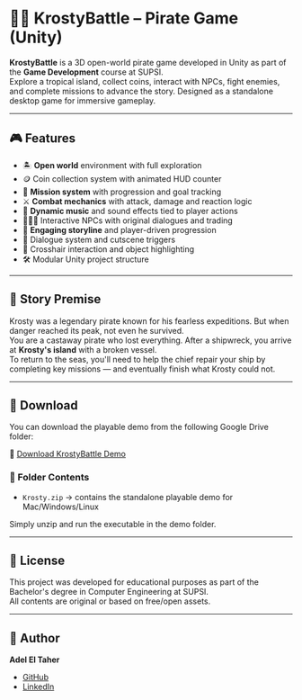 # 🏴‍☠️ KrostyBattle – Pirate Game (Unity)

**KrostyBattle** is a 3D open-world pirate game developed in Unity as part of the **Game Development** course at SUPSI.  
Explore a tropical island, collect coins, interact with NPCs, fight enemies, and complete missions to advance the story. Designed as a standalone desktop game for immersive gameplay.

---

## 🎮 Features

- 🏝️ **Open world** environment with full exploration
- 🪙 Coin collection system with animated HUD counter
- 🧭 **Mission system** with progression and goal tracking
- ⚔️ **Combat mechanics** with attack, damage and reaction logic
- 🎵 **Dynamic music** and sound effects tied to player actions
- 🧑‍🤝‍🧑 Interactive NPCs with original dialogues and trading
- 📜 **Engaging storyline** and player-driven progression
- 💬 Dialogue system and cutscene triggers
- 🎯 Crosshair interaction and object highlighting
- 🛠️ Modular Unity project structure

---

## 📖 Story Premise

Krosty was a legendary pirate known for his fearless expeditions. But when danger reached its peak, not even he survived.  
You are a castaway pirate who lost everything. After a shipwreck, you arrive at **Krosty's island** with a broken vessel.  
To return to the seas, you'll need to help the chief repair your ship by completing key missions — and eventually finish what Krosty could not.

---

## 💾 Download

You can download the playable demo from the following Google Drive folder:

🔗 [Download KrostyBattle Demo](https://drive.google.com/file/d/14pOZXoUz59bIOq3wYQjXx0HvB5dnb9QC/view?usp=share_link)

### 📁 Folder Contents

- `Krosty.zip` → contains the standalone playable demo for Mac/Windows/Linux

Simply unzip and run the executable in the demo folder.

---

## 📜 License

This project was developed for educational purposes as part of the Bachelor's degree in Computer Engineering at SUPSI.  
All contents are original or based on free/open assets.

---

## 👤 Author

**Adel El Taher**  
- [GitHub](https://github.com/adelitoo)  
- [LinkedIn](https://www.linkedin.com/in/adel-el-taher/)

